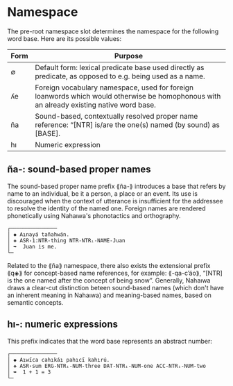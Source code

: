 # Namespace

The pre-root namespace slot determines the namespace for the following word base. Here are its possible values:

| Form | Purpose |
|------|---------|
| ∅    | Default form: lexical predicate base used directly as predicate, as opposed to e.g. being used as a name. |
| ʎe   | Foreign vocabulary namespace, used for foreign loanwords which would otherwise be homophonous with an already existing native word base. |
| ña   | Sound-based, contextually resolved proper name reference: “[NTR] is/are the one(s) named (by sound) as [BASE]. |
| hı   | Numeric expression |

## ña-: sound-based proper names

The sound-based proper name prefix ⟪ña-⟫ introduces a base that refers by name to an individual, be it a person, a place or an event. Its use is discouraged when the context of utterance is insufficient for the addressee to resolve the identity of the named one. Foreign names are rendered phonetically using Nahaıwa's phonotactics and orthography.

```
┌───────────────
│ ◆ Aınayá tañahwán.
│ ❖ ASR꞊1:NTR-thing NTR-NTRᵢ-NAME-Juan
│ ➥  Juan is me.
└─
```

Related to the ⟪ña⟫ namespace, there also exists the extensional prefix ⟪q◈⟫ for concept-based name references, for example: ⟪-qa-cʼáo⟫, “[NTR] is the one named after the concept of being snow”. Generally, Nahaıwa draws a clear-cut distinction beteen sound-based names (which don't have an inherent meaning in Nahaıwa) and meaning-based names, based on semantic concepts.

## hı-: numeric expressions

This prefix indicates that the word base represents an abstract number:

```
┌───────────────
│ ◆ Aıwı̋ca cahıkáı pahıcı̋ kahırú.
│ ❖ ASR꞊sum ERG-NTRᵢ-NUM-three DAT-NTRᵢ-NUM-one ACC-NTRᵢ-NUM-two
│ ➥  1 + 1 = 3
└─
```

